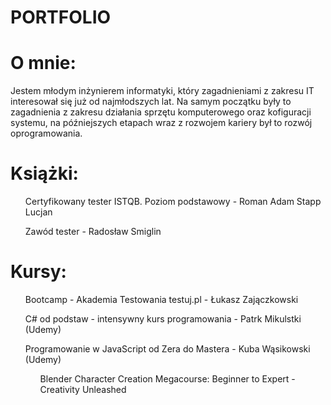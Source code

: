 # PORTFOLIO

<h1>O mnie:</h1>

Jestem młodym inżynierem informatyki, który zagadnieniami z zakresu IT interesował się już od najmłodszych lat. Na samym początku były to zagadnienia z zakresu działania sprzętu komputerowego oraz kofiguracji systemu, na późniejszych etapach wraz z rozwojem kariery był to rozwój oprogramowania. 

<h1>Książki:</h1>

<ol>Certyfikowany tester ISTQB. Poziom podstawowy - Roman Adam Stapp Lucjan </ol>
<ol>Zawód tester - Radosław Smiglin</ol>

<h1>Kursy:</h1>

<ol>Bootcamp - Akademia Testowania testuj.pl - Łukasz Zajączkowski</ol>
<ol>C# od podstaw - intensywny kurs programowania - Patrk Mikulstki (Udemy)</ol>
<ol>Programowanie w JavaScript od Zera do Mastera - Kuba Wąsikowski (Udemy)
<ol>Blender Character Creation Megacourse: Beginner to Expert - Creativity Unleashed</ol>
